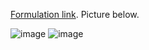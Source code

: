 [Formulation link](https://docs.google.com/document/d/1UJpkvsgMTh-3IpOJny76Nfgzi_cbBSbARik9MwudScY/edit?usp=sharing). Picture below.

![image](https://github.com/user-attachments/assets/0be874e3-b837-4f4b-be99-e438a185d17a)
![image](https://github.com/user-attachments/assets/2ee4f4f1-3c9a-46a1-82e2-6777a3a66789)
